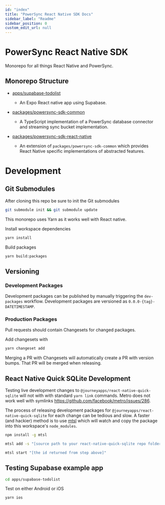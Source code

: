 ```yaml
---
id: "index"
title: "PowerSync React Native SDK Docs"
sidebar_label: "Readme"
sidebar_position: 0
custom_edit_url: null
---
```


# PowerSync React Native SDK

Monorepo for all things React Native and PowerSync.

## Monorepo Structure

- [apps/supabase-todolist](https://github.com/powersync-ja/powersync-supabase-react-native-todolist-demo/tree/e6a1d045ab8244041651757402adc562a6699a4f)
  - An Expo React native app using Supabase.

- [packages/powersync-sdk-common](./common-sdk/index.md)
  - A TypeScript implementation of a PowerSync database connector and streaming sync bucket implementation.

- [packages/powersync-sdk-react-native](./react-native-sdk/index.md)
  - An extension of `packages/powersync-sdk-common` which provides React Native specific implementations of abstracted features.

# Development

## Git Submodules

After cloning this repo be sure to init the Git submodules

```bash
git submodule init && git submodule update
```

This monorepo uses Yarn as it works well with React native.

Install workspace dependencies

```bash
yarn install
```

Build packages

```bash
yarn build:packages
```

## Versioning

### Development Packages

Development packages can be published by manually triggering the `dev-packages` workflow. Development packages are versioned as `0.0.0-{tag}-DATETIMESTAMP`.

### Production Packages

Pull requests should contain Changesets for changed packages.

Add changesets with

```Bash
yarn changeset add
```

Merging a PR with Changesets will automatically create a PR with version bumps. That PR will be merged when releasing.

## React Native Quick SQLite Development

Testing live development changes to `@journeyapps/react-native-quick-sqlite` will not with with standard `yarn link` commands. Metro does not work well with symlinks <https://github.com/facebook/metro/issues/286>.

The process of releasing development packages for `@journeyapps/react-native-quick-sqlite` for each change can be tedious and slow. A faster (and hackier) method is to use [mtsl](https://www.npmjs.com/package/mtsl) which will watch and copy the package into this workspace's `node_modules`.

```bash
npm install -g mtsl
```

```bash
mtsl add -s "[source path to your react-native-quick-sqlite repo folder]" -d "[this workspaces root node_modules folder]"/@journeyapps/react-native-quick-sqlite
```

```bash
mtsl start "[the id returned from step above]"
```

## Testing Supabase example app

``` bash
cd apps/supabase-todolist
```

Test on either Android or iOS

```bash
yarn ios
```

